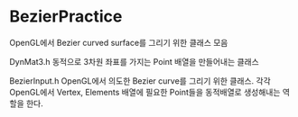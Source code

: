 # BezierPractice
OpenGL에서 Bezier curved surface를 그리기 위한 클래스 모음

DynMat3.h
동적으로 3차원 좌표를 가지는 Point 배열을 만들어내는 클래스

BezierInput.h
OpenGL에서 의도한 Bezier curve를 그리기 위한 클래스. 
각각 OpenGL에서 Vertex, Elements 배열에 필요한 Point들을 동적배열로 생성해내는 역할을 한다.
